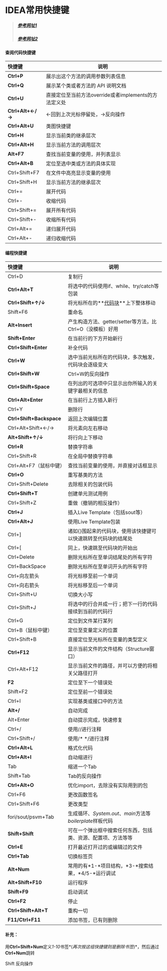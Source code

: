 # IDEA常用快捷键

> ##### [参考网址1](https://blog.csdn.net/wei83523408/article/details/60472168)
>
> ##### [参考网址2](https://blog.csdn.net/deniro_li/article/details/72902621)

#### 查阅代码快捷键

| 快捷键           | 说明                                                 |
| :--------------- | ---------------------------------------------------- |
| **Ctrl+P**       | 展示出这个方法的调用参数列表信息                     |
| **Ctrl+Q**       | 展示某个类或者方法的 API 说明文档                    |
| **Ctrl+U**       | 直接定位至当前方法override或者implements的方法定义处 |
| **Ctrl+Alt+←/→** | ←回到上次光标停留处，→反向操作                       |
| **Ctrl+Alt+U**   | 类图快捷键                                           |
| **Ctrl+H**       | 显示当前类的继承层次                                 |
| **Ctrl+Alt+H**   | 显示当前方法的调用层次                               |
| **Alt+F7**       | 查找当前变量的使用，并列表显示                       |
| **Ctrl+Alt+B**   | 定位至选中类或方法的具体实现                         |
| Ctrl+Shift+F7    | 在文件中高亮显示变量的使用                           |
| Ctrl+Shift+H     | 显示当前方法的继承层次                               |
| Ctrl+=           | 展开代码                                             |
| Ctrl+-           | 收缩代码                                             |
| Ctrl+Shift+=     | 展开所有代码                                         |
| Ctrl+Shift+-     | 收缩所有代码                                         |
| Ctrl+Alt+=       | 递归展开代码                                         |
| Ctrl+Alt+-       | 递归收缩代码                                         |

#### 编程快捷键

| 快捷键                   | 说明                                                         |
| :----------------------- | ------------------------------------------------------------ |
| Ctrl+D                   | 复制行                                                       |
| **Ctrl+Alt+T**           | 将选中的代码使用if、while、try/catch等包装                   |
| **Ctrl+Shift+↑/↓**       | 将光标所在的**<u>代码块</u>**上下整体移动                    |
| Shift+F6                 | 重命名                                                       |
| **Alt+Insert**           | 产生构造方法、getter/setter等方法，比Ctrl+O（没模板）好用    |
| **Shift+Enter**          | 在当前行的下方开始新行                                       |
| **Ctrl+Shift+Enter**     | 补全代码                                                     |
| **Ctrl+W**               | 选中当前光标所在的代码块，多次触发，代码块会逐级变大         |
| **Ctrl+Shift+W**         | Ctrl+W的反向操作                                             |
| **Ctrl+Shift+Space**     | 在列出的可选项中只显示出你所输入的关键字最相关的信息         |
| **Ctrl+Alt+Enter**       | 在当前行上方插入新行                                         |
| Ctrl+Y                   | 删除行                                                       |
| **Ctrl+Shift+Backspace** | 返回上次编辑位置                                             |
| Ctrl+Alt+Shift+←/→       | 将元素向左右移动                                             |
| **Alt+Shift+↑/↓**        | 将行向上下移动                                               |
| **Ctrl+R**               | 替换字符串                                                   |
| Ctrl+Shift+R             | 在全局中替换字符串                                           |
| Ctrl+Alt+F7（鼠标中键）  | 查找当前变量的使用，并直接对话框显示                         |
| **Ctrl+O**               | 重写基类的方法                                               |
| Ctrl+Shift+Delete        | 去除相关的包装代码                                           |
| **Ctrl+Shift+T**         | 创建单元测试用例                                             |
| Ctrl+Shift+Z             | 重做（撤销的相反操作）                                       |
| **Ctrl+J**               | 插入Live Template（包括sout等）                              |
| **Ctrl+Alt+J**           | 使用Live Template包装                                        |
| Ctrl+]                   | 诸如{}围起来的代码块，使用该快捷键可以快速跳转至代码块的结尾处 |
| Ctrl+[                   | 同上，快速跳至代码块的开始出                                 |
| Ctrl+Delete              | 删除光标所在至单词结尾处的所有字符                           |
| Ctrl+BackSpace           | 删除光标所在至单词开头的所有字符                             |
| Ctrl+向左箭头            | 将光标移至前一个单词                                         |
| Ctrl+向右箭头            | 将光标移至后一个单词                                         |
| Ctrl+Shift+U             | 切换大小写                                                   |
| Ctrl+Shift+J             | 将选中的行合并成一行；把下一行的代码接续到当前的代码行       |
| Ctrl+G                   | 定位到文件某行某列                                           |
| Ctrl+B（鼠标中键）       | 定位至变量定义的位置                                         |
| Ctrl+Shift+B             | 直接定位至光标所在变量的类型定义                             |
| **Ctrl+F12**             | 显示当前文件的文件结构（Structure窗口）                      |
| Ctrl+Alt+F12             | 显示当前文件的路径，并可以方便的将相关父路径打开             |
| **F2**                   | 定位至下一个错误处                                           |
| Shift+F2                 | 定位至前一个错误处                                           |
| Ctrl+I                   | 实现基类或接口中的方法                                       |
| **Alt+/**                | 自动完成                                                     |
| Alt+Enter                | 自动提示完成，快速修复                                       |
| Ctrl+/                   | 使用//进行注释                                               |
| Ctrl+Shift+/             | 使用/* */进行注释                                            |
| **Ctrl+Alt+L**           | 格式化代码                                                   |
| **Ctrl+Alt+I**           | 自动缩进行                                                   |
| Tab                      | 缩进一个Tab                                                  |
| Shift+Tab                | Tab的反向操作                                                |
| **Ctrl+Alt+O**           | 优化import，去除没有实际用到的包                             |
| Ctrl+F6                  | 更改函数签名                                                 |
| Ctrl+Shift+F6            | 更改类型                                                     |
| fori/sout/psvm+Tab       | 生成循环、*System.out*、*main*方法等*boilerplate*样板代码    |
| **Shift+Shift**          | 可在一个弹出框中搜索任何东西，包括类、资源、配置项、方法等等 |
| **Ctrl+E**               | 打开最近打开过的或编辑过的文件                               |
| **Ctrl+Tab**             | 切换标签页                                                   |
| **Alt+Num**              | 常用的有*1-*项目结构，*3-*搜索结果，*4/5-*运行调试           |
| **Alt+Shift+F10**        | 运行程序                                                     |
| **Shift+F9**             | 启动调试                                                     |
| **Ctrl+F2**              | 停止                                                         |
| **Ctrl+Shift+Alt+T**     | 重构一切                                                     |
| **F11/Ctrl+F11**         | 添加书签，已有则删除                                         |
#### 补充：

用**Ctrl+Shift+Num**定义*1-10*书签*(*再次按这组快捷键则是删除书签*)*，然后通过**Ctrl+Num**跳转

Shift    反向操作









